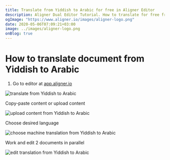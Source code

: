 ```yaml
---
title: Translate from Yiddish to Arabic for free in Aligner Editor
description: Aligner Dual Editor Tutorial. How to translate for free from Yiddish to Arabic. Aligner is multilingual document management platform. 
ogImage: "https://www.aligner.io/images/aligner-logo.png"
date: 2020-05-06T07:09:21+03:00
image: ../images/aligner-logo.png
onBlog: true
---
```


# How to translate document from Yiddish to Arabic

1. Go to editor at [app.aligner.io](https://app.aligner.io "Aligner App web page")

![translate from Yiddish to Arabic](../aligner-blank-editor.png "translate from Yiddish to Arabic")

Copy-paste content or upload content

![upload content from Yiddish to Arabic](../aligner-uploaded-document.png "upload content from Yiddish to Arabic")

Choose desired language

![choose machine translation from Yiddish to Arabic](../aligner-language-dropdown.png "choose machine translation from Yiddish to Arabic")

Work and edit 2 documents in parallel

![edit translation from Yiddish to Arabic](../aligner-double-sitded-editor.png "edit translation from Yiddish to Arabic")

